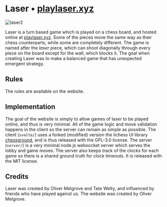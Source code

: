 # Laser • [playlaser.xyz](https://playlaser.xyz)

![laser2](https://github.com/melgrove/laser/assets/38347766/701a307c-bdc5-40fc-8870-7f36e6e00bd6)

Laser is a turn based game which is played on a chess board, and hosted online at [playlaser.xyz](https://playlaser.xyz). Some of the pieces move the same way as their chess counterparts, while some are completely different. The game is named after the *laser* piece, which can shoot diagonally through every piece on the board except for the *wall*, which blocks it. The goal when creating Laser was to make a balanced game that has unexpected emergent strategy. 
## Rules
The rules are available on the website.
## Implementation
The goal of the website is simply to allow games of laser to be played online, and thus is very minimal. All of the game logic and move validation happens in the client so the server can remain as simple as possible. The client (`svelte/`) uses a forked (modified) version the lichess UI library [chessground](https://github.com/lichess-org/chessground), and is thus released with the GPL-3.0 license. The server (`server/`) is a very minimal node.js websocket server which serves the lobby and game moves. The server also keeps track of the clocks for each game so there is a shared ground truth for clock timeouts. It is released with the MIT license.
## Credits
Laser was created by Oliver Melgrove and Tate Welty, and influenced by friends who have played against us.
The website was created by Oliver Melgrove.
